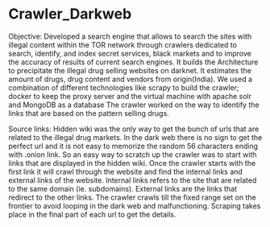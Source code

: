 # Crawler_Darkweb

Objective:
Developed a search engine that allows to search the sites with illegal content within the TOR network through crawlers dedicated to search, identify, and index secret services, black markets and to improve the accuracy of results of current search engines. It builds the Architecture to precipitate the illegal drug selling websites on darknet. It estimates the amount of drugs, drug content and vendors from origin(India). We used a combination of different technologies like scrapy to build the crawler; docker to keep the proxy server and the virtual machine with apache solr and MongoDB as a database The crawler worked on the way to identify the links that are based on the pattern selling drugs. 

Source links:
Hidden wiki was the only way to get the bunch of urls that are related to the illegal drug markets. In the dark web there is no sign to get the perfect url and it is not easy to memorize the random 56 characters ending with .onion link. So an easy way to scratch up the crawler was to start with links that are displayed in the hidden wiki. Once the crawler starts with the first link it will crawl through the website and find the internal links and external links of the website. Internal links refers to the site that are related to the same domain (ie. subdomains). External links are the links that redirect to the other links. The crawler crawls till the fixed range set on the frontier to avoid looping in the dark web and malfunctioning. Scraping takes place in the final part of each url to get the details.




